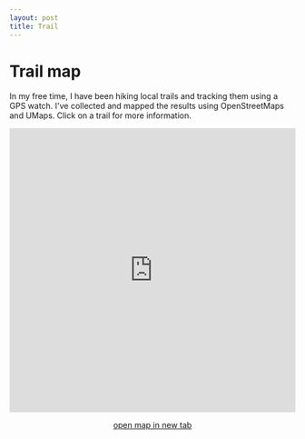 ```yaml
---
layout: post
title: Trail
---
```


Trail map
========

In my free time, I have been hiking local trails and tracking them using a GPS watch. I've collected and mapped the 
results using OpenStreetMaps and UMaps. Click on a trail for more information.


<iframe width="100%" height="500px" frameBorder="0" src="https://umap.openstreetmap.fr/en/map/trails_120014?scaleControl=false&miniMap=false&scrollWheelZoom=false&zoomControl=true&allowEdit=false&moreControl=true&searchControl=null&tilelayersControl=null&embedControl=null&datalayersControl=expanded&onLoadPanel=undefined&captionBar=false">              
</iframe>
<p class="trails" style="text-align: center;">
<a href="https://umap.openstreetmap.fr/en/map/trails_120014" target="_blank">open map in new tab</a>
</p>




